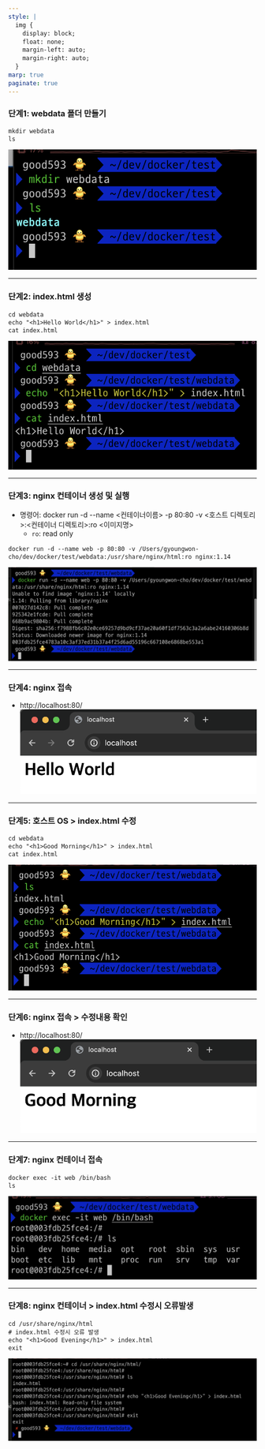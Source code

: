 ```yaml
---
style: |
  img {
    display: block;
    float: none;
    margin-left: auto;
    margin-right: auto;
  }
marp: true
paginate: true
---
```

### 단계1: webdata 폴더 만들기 
```shell
mkdir webdata
ls
```
![Alt text](./img/image-10.png)

---
### 단계2: index.html 생성
```shell
cd webdata
echo "<h1>Hello World</h1>" > index.html
cat index.html
```
![Alt text](./img/image-11.png)

---
### 단계3: nginx 컨테이너 생성 및 실행 
- 명령어: docker run -d --name <컨테이너이름> -p 80:80 -v <호스트 디렉토리>:<컨테이너 디렉토리>:ro <이미지명>
  - `ro`: read only
```shell
docker run -d --name web -p 80:80 -v /Users/gyoungwon-cho/dev/docker/test/webdata:/usr/share/nginx/html:ro nginx:1.14
```
![w:900](./img/image-12.png)

---
### 단계4: nginx 접속 
- http://localhost:80/
![Alt text](./img/image-13.png)

---
### 단계5: 호스트 OS > index.html 수정 
```shell
cd webdata
echo "<h1>Good Morning</h1>" > index.html
cat index.html
```
![w:800](./img/image-14.png)

---
### 단계6: nginx 접속 > 수정내용 확인 
- http://localhost:80/
![Alt text](./img/image-15.png)

---
### 단계7: nginx 컨테이너 접속 
```shell
docker exec -it web /bin/bash
ls
```
![Alt text](./img/image-16.png)

---
### 단계8: nginx 컨테이너 > index.html 수정시 오류발생
```shell
cd /usr/share/nginx/html
# index.html 수정시 오류 발생 
echo "<h1>Good Evening</h1>" > index.html
exit
```
![Alt text](./img/image-17.png)

